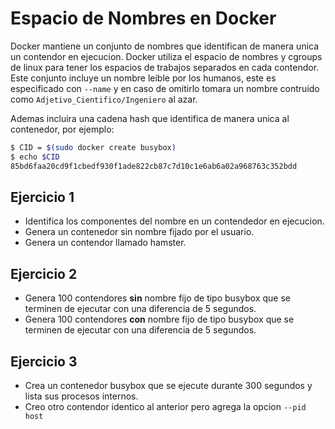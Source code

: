 # Espacio de Nombres en Docker

Docker mantiene un conjunto de nombres que identifican de manera unica un contendor en ejecucion. Docker utiliza el espacio de nombres y cgroups de linux para tener los espacios de trabajos separados en cada contendor.
Este conjunto incluye un nombre leible por los humanos, este es especificado con `--name` y en caso
de omitirlo tomara un nombre contruido como `Adjetivo_Cientifico/Ingeniero` al azar.

Ademas incluira una cadena hash que identifica de manera unica al contenedor, por ejemplo:
```bash
$ CID = $(sudo docker create busybox)
$ echo $CID
85bd6faa20cd9f1cbedf930f1ade822cb87c7d10c1e6ab6a02a968763c352bdd
```
## Ejercicio 1
* Identifica los componentes del nombre en un contendedor en ejecucion.
* Genera un contenedor sin nombre fijado por el usuario.
* Genera un contendor llamado hamster.

## Ejercicio 2
* Genera 100 contendores **sin** nombre fijo de tipo busybox que se terminen de ejecutar con una diferencia de 5 segundos. 
* Genera 100 contendores **con** nombre fijo de tipo busybox que se terminen de ejecutar con una diferencia de 5 segundos.

## Ejercicio 3
* Crea un contenedor busybox que se ejecute durante 300 segundos y lista sus procesos internos.
* Creo otro contendor identico al anterior pero agrega la opcion `--pid host`
